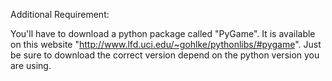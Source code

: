 Additional Requirement:

You'll have to download a python package called "PyGame". It is available on this website "http://www.lfd.uci.edu/~gohlke/pythonlibs/#pygame". Just be sure to download the correct version depend on the python version you are using.
